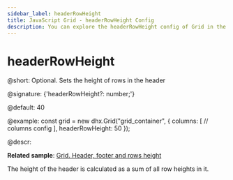 ```yaml
---
sidebar_label: headerRowHeight
title: JavaScript Grid - headerRowHeight Config 
description: You can explore the headerRowHeight config of Grid in the documentation of the DHTMLX JavaScript UI library. Browse developer guides and API reference, try out code examples and live demos, and download a free 30-day evaluation version of DHTMLX Suite.
---
```


# headerRowHeight

@short: Optional. Sets the height of rows in the header

@signature: {'headerRowHeight?: number;'}

@default: 40

@example:
const grid = new dhx.Grid("grid_container", {
    columns: [
        // columns config
    ],
    headerRowHeight: 50
});

@descr:

**Related sample**: [Grid. Header, footer and rows height](https://snippet.dhtmlx.com/wjcjl80i)

The height of the header is calculated as a sum of all row heights in it.

[comment]: # (@related: grid/initialization.md#initialize-grid grid/configuration.md#headerfooter-height)
